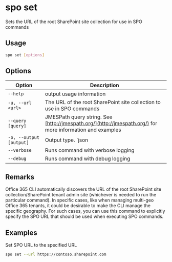 # spo set

Sets the URL of the root SharePoint site collection for use in SPO commands

## Usage

```sh
spo set [options]
```

## Options

Option|Description
------|-----------
`--help`|output usage information
`-u, --url <url>`|The URL of the root SharePoint site collection to use in SPO commands
`--query [query]`|JMESPath query string. See [http://jmespath.org/](http://jmespath.org/) for more information and examples
`-o, --output [output]`|Output type. `json|text`. Default `text`
`--verbose`|Runs command with verbose logging
`--debug`|Runs command with debug logging

## Remarks

Office 365 CLI automatically discovers the URL of the root SharePoint site collection/SharePoint tenant admin site (whichever is needed to run the particular command). In specific cases, like when managing multi-geo Office 365 tenants, it could be desirable to make the CLI manage the specific geography. For such cases, you can use this command to explicitly specify the SPO URL that should be used when executing SPO commands.

## Examples

Set SPO URL to the specified URL

```sh
spo set --url https://contoso.sharepoint.com
```
